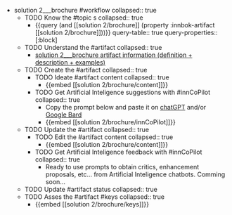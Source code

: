 
- solution 2___brochure #workflow
   collapsed:: true
  - TODO Know the #topic s
    collapsed:: true
    - {{query (and [[solution 2/brochure]] (property :innbok-artifact [[solution 2/brochure]]))}}
      query-table:: true
      query-properties:: [:block]
  - TODO Understand the #artifact
    collapsed:: true
    - [solution 2___brochure artifact information (definition + description + examples)](https://go.innbok.com/#/page/innBoK%2Fsolution-%28id%29%2Fbrochure%2Finfo)
  - TODO Create the #artifact
     collapsed:: true
    - TODO Ideate #artifact content
      collapsed:: true
      - {{embed [[solution 2/brochure/content]]}}
    - TODO Get Artificial Inteligence suggestions with #innCoPilot
      collapsed:: true
      - Copy the prompt below and paste it on [chatGPT](https://chat.openai.com) and/or [Google Bard](https://bard.google.com/chat)
      - {{embed [[solution 2/brochure/innCoPilot]]}}
  - TODO Update the #artifact
    collapsed:: true
    - TODO Edit the #artifact content
     collapsed:: true
      - {{embed [[solution 2/brochure/content]]}}
    - TODO Get Artificial Inteligence feedback with #innCoPilot
      collapsed:: true
      - Ready to use prompts to obtain critics, enhancement proposals, etc... from Artificial Inteligence chatbots. Comming soon...
  - TODO Update #artifact status
    collapsed:: true
  - TODO Asses the #artifact #keys
    collapsed:: true
    - {{embed [[solution 2/brochure/keys]]}}



